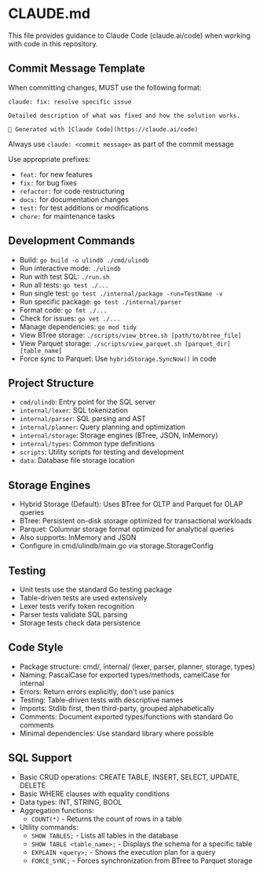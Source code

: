 # CLAUDE.md

This file provides guidance to Claude Code (claude.ai/code) when working with code in this repository.

## Commit Message Template
When committing changes, MUST use the following format:
```
claude: fix: resolve specific issue

Detailed description of what was fixed and how the solution works.

🤖 Generated with [Claude Code](https://claude.ai/code)
```

Always use `claude: <commit message>` as part of the commit message

Use appropriate prefixes:
- `feat:` for new features
- `fix:` for bug fixes
- `refactor:` for code restructuring
- `docs:` for documentation changes
- `test:` for test additions or modifications
- `chore:` for maintenance tasks

## Development Commands
- Build: `go build -o ulindb ./cmd/ulindb`
- Run interactive mode: `./ulindb`
- Run with test SQL: `./run.sh`
- Run all tests: `go test ./...`
- Run single test: `go test ./internal/package -run=TestName -v`
- Run specific package: `go test ./internal/parser`
- Format code: `go fmt ./...`
- Check for issues: `go vet ./...`
- Manage dependencies: `go mod tidy`
- View BTree storage: `./scripts/view_btree.sh [path/to/btree_file]`
- View Parquet storage: `./scripts/view_parquet.sh [parquet_dir] [table_name]`
- Force sync to Parquet: Use `hybridStorage.SyncNow()` in code

## Project Structure
- `cmd/ulindb`: Entry point for the SQL server
- `internal/lexer`: SQL tokenization
- `internal/parser`: SQL parsing and AST
- `internal/planner`: Query planning and optimization
- `internal/storage`: Storage engines (BTree, JSON, InMemory)
- `internal/types`: Common type definitions
- `scripts`: Utility scripts for testing and development
- `data`: Database file storage location

## Storage Engines
- Hybrid Storage (Default): Uses BTree for OLTP and Parquet for OLAP queries
- BTree: Persistent on-disk storage optimized for transactional workloads
- Parquet: Columnar storage format optimized for analytical queries
- Also supports: InMemory and JSON
- Configure in cmd/ulindb/main.go via storage.StorageConfig

## Testing
- Unit tests use the standard Go testing package
- Table-driven tests are used extensively
- Lexer tests verify token recognition
- Parser tests validate SQL parsing
- Storage tests check data persistence

## Code Style
- Package structure: cmd/, internal/ (lexer, parser, planner, storage, types)
- Naming: PascalCase for exported types/methods, camelCase for internal
- Errors: Return errors explicitly, don't use panics
- Testing: Table-driven tests with descriptive names
- Imports: Stdlib first, then third-party, grouped alphabetically
- Comments: Document exported types/functions with standard Go comments
- Minimal dependencies: Use standard library where possible

## SQL Support
- Basic CRUD operations: CREATE TABLE, INSERT, SELECT, UPDATE, DELETE
- Basic WHERE clauses with equality conditions
- Data types: INT, STRING, BOOL
- Aggregation functions:
  - `COUNT(*)` - Returns the count of rows in a table
- Utility commands:
  - `SHOW TABLES;` - Lists all tables in the database
  - `SHOW TABLE <table_name>;` - Displays the schema for a specific table
  - `EXPLAIN <query>;` - Shows the execution plan for a query
  - `FORCE_SYNC;` - Forces synchronization from BTree to Parquet storage